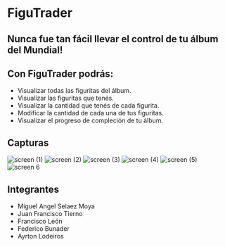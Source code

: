 # FiguTrader

## Nunca fue tan fácil llevar el control de tu álbum del Mundial!

## Con FiguTrader podrás:
- Visualizar todas las figuritas del álbum.
- Visualizar las figuritas que tenés.
- Visualizar la cantidad que tenés de cada figurita.
- Modificar la cantidad de cada una de tus figuritas.
- Visualizar el progreso de compleción de tu álbum.

## Capturas
![screen (1)](https://user-images.githubusercontent.com/37802800/204160355-e89b2887-7ed6-4edd-a926-b98db24e0fca.png) ![screen (2)](https://user-images.githubusercontent.com/37802800/204160403-04843a98-080b-47fa-bf45-fe1d3051392f.png) ![screen (3)](https://user-images.githubusercontent.com/37802800/204160407-2d3bd60e-3ae0-4a86-bd44-2fb0305fb093.png) ![screen (4)](https://user-images.githubusercontent.com/37802800/204160409-bc1bbe95-d00e-47fe-b574-aa2f2d1dedc3.png) ![screen (5)](https://user-images.githubusercontent.com/37802800/204160415-1f5f4661-821a-47a6-b181-23159a00d01a.png) ![screen 6](https://user-images.githubusercontent.com/37802800/204162620-8c19d8fe-4b2b-4482-af2f-eefc1d988701.png)


## Integrantes
- Miguel Angel Selaez Moya
- Juan Francisco Tierno
- Francisco León
- Federico Bunader
- Ayrton Lodeiros
